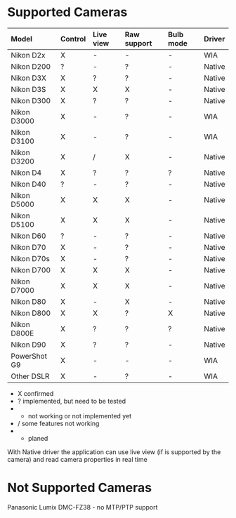 # Supported Cameras #
|Model|Control|Live view|Raw support|Bulb mode|Driver|
|:----|:------|:--------|:----------|:--------|:-----|
|Nikon D2x|X      |-        |-          |-        |WIA   |
|Nikon D200|?      |-        |?          |-        |Native|
|Nikon D3X|X      |?        |?          |-        |Native|
|Nikon D3S|X      |X        |X          |-        |Native|
|Nikon D300|X      |?        |?          |-        |Native|
|Nikon D3000|X      |-        |?          |-        |WIA   |
|Nikon D3100|X      |-        |?          |-        |WIA   |
|Nikon D3200|X      |/        |X          |-        |Native|
|Nikon D4|X      |?        |?          |?        |Native|
|Nikon D40|?      |-        |?          |-        |Native|
|Nikon D5000|X      |X        |X          |-        |Native|
|Nikon D5100|X      |X        |X          |-        |Native|
|Nikon D60|?      |-        |?          |-        |Native|
|Nikon D70|X      |-        |?          |-        |Native|
|Nikon D70s|X      |-        |?          |-        |Native|
|Nikon D700|X      |X        |X          |-        |Native|
|Nikon D7000|X      |X        |X          |-        |Native|
|Nikon D80|X      |-        |X          |-        |Native|
|Nikon D800|X      |X        |?          |X        |Native|
|Nikon D800E|X      |?        |?          |?        |Native|
|Nikon D90|X      |?        |?          |-        |Native|
|PowerShot G9|X      |-        |-          |-        |WIA   |
|Other DSLR|X      |-        |?          |-        |WIA   |

  * X  confirmed
  * ?  implemented, but need to be tested
  * -  not working or not implemented yet
  * /  some features not working
  * +  planed

With Native driver the application can use live view (if is supported by the camera) and read camera properties in real time

# Not Supported Cameras #
Panasonic Lumix DMC-FZ38 - no MTP/PTP support